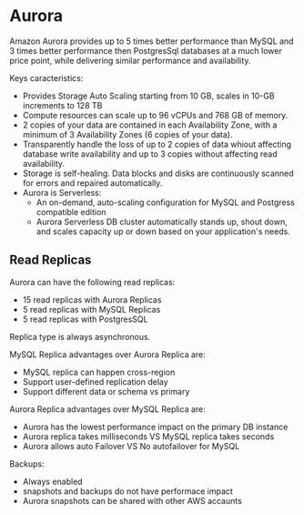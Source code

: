 # Aurora

Amazon Aurora provides up to 5 times better performance than MySQL and 3 times better performance then PostgresSql databases at a much lower price point, while delivering similar performance and availability.

Keys caracteristics:

* Provides Storage Auto Scaling starting from 10 GB, scales in 10-GB increments to 128 TB
* Compute resources can scale up to 96 vCPUs and 768 GB of memory.
* 2 copies of your data are contained in each Availability Zone, with a minimum of 3 Availability Zones (6 copies of your data).
* Transparently handle the loss of up to 2 copies of data whiout affecting database write availability and up to 3 copies without affecting read availability.
* Storage is self-healing. Data blocks and disks are continuously scanned for errors and repaired automatically.
* Aurora is Serverless:&#x20;
  * An on-demand, auto-scaling configuration for MySQL and Postgress compatible edition
  * Aurora Serverless DB cluster automatically stands up, shout down, and scales capacity up or down based on your application's needs.

## Read Replicas

Aurora can have the following read replicas:

* 15 read replicas with Aurora Replicas
* 5 read replicas with MySQL Replicas
* 5 read replicas with PostgresSQL

Replica type is always asynchronous.&#x20;

MySQL Replica advantages over Aurora Replica are:

* MySQL replica can happen cross-region
* Support user-defined replication delay
* Support different data or schema vs primary



Aurora Replica advantages over MySQL Replica are:

* Aurora has the lowest performance impact on the primary DB instance
* Aurora  replica takes milliseconds VS MySQL replica takes seconds
* Aurora allows auto Failover VS No autofailover for MySQL

Backups:

* Always enabled&#x20;
* snapshots and backups do not have performace impact
* Aurora snapshots can be shared with other AWS accaunts&#x20;

